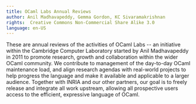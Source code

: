 ```yaml
---
title: OCaml Labs Annual Reviews
author: Anil Madhavapeddy, Gemma Gordon, KC Sivaramakrishnan
rights:  Creative Commons Non-Commercial Share Alike 3.0
language: en-US
---
```


These are annual reviews of the activities of OCaml Labs -- an initiative within the Cambridge Computer Laboratory started by Anil Madhavapeddy in 2011 to promote research, growth and collaboration within the wider OCaml community. We contribute to management of the day-to-day OCaml maintenance load, and align research agendas with real-world projects to help progress the language and make it available and applicable to a larger audience. Together with INRIA and our other partners, our goal is to freely release and integrate all work upstream, allowing all prospective users access to the efficient, expressive language of OCaml.

